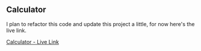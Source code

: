 ## Calculator

I plan to refactor this code and update this project a little, for now here's the live link.

[Calculator - Live Link](https://kiddalexx.github.io/Calculator/)
